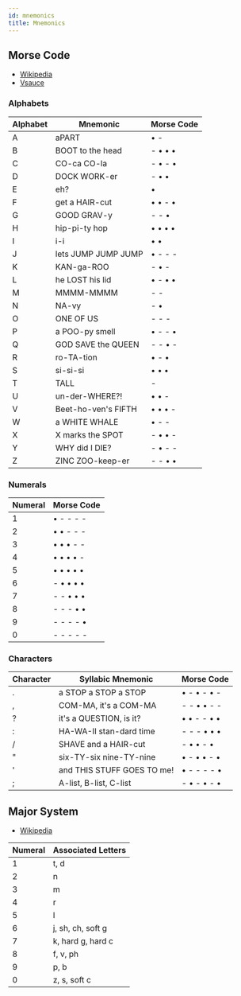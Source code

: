 ```yaml
---
id: mnemonics
title: Mnemonics
---
```


## Morse Code

- [Wikipedia](https://en.wikipedia.org/wiki/Morse_code_mnemonics#English)
- [Vsauce](https://www.youtube.com/watch?v=HY_OIwideLg)

### Alphabets

| Alphabet | Mnemonic            | Morse Code |
| -------- | ------------------- | ---------- |
| A        | aPART               | • -        |
| B        | BOOT to the head    | - • • •    |
| C        | CO-ca CO-la         | - • - •    |
| D        | DOCK WORK-er        | - • •      |
| E        | eh?                 | •          |
| F        | get a HAIR-cut      | • • - •    |
| G        | GOOD GRAV-y         | - - •      |
| H        | hip-pi-ty hop       | • • • •    |
| I        | i-i                 | • •        |
| J        | lets JUMP JUMP JUMP | • - - -    |
| K        | KAN-ga-ROO          | - • -      |
| L        | he LOST his lid     | • - • •    |
| M        | MMMM-MMMM           | - -        |
| N        | NA-vy               | - •        |
| O        | ONE OF US           | - - -      |
| P        | a POO-py smell      | • - - •    |
| Q        | GOD SAVE the QUEEN  | - - • -    |
| R        | ro-TA-tion          | • - •      |
| S        | si-si-si            | • • •      |
| T        | TALL                | -          |
| U        | un-der-WHERE?!      | • • -      |
| V        | Beet-ho-ven's FIFTH | • • • -    |
| W        | a WHITE WHALE       | • - -      |
| X        | X marks the SPOT    | - • • -    |
| Y        | WHY did I DIE?      | - • - -    |
| Z        | ZINC ZOO-keep-er    | - - • •    |

### Numerals

| Numeral | Morse Code |
| ------- | ---------- |
| 1       | • - - - -  |
| 2       | • • - - -  |
| 3       | • • • - -  |
| 4       | • • • • -  |
| 5       | • • • • •  |
| 6       | - • • • •  |
| 7       | - - • • •  |
| 8       | - - - • •  |
| 9       | - - - - •  |
| 0       | - - - - -  |

### Characters

| Character | Syllabic Mnemonic          | Morse Code  |
| --------- | -------------------------- | ----------- |
| .         | a STOP a STOP a STOP       | • - • - • - |
| ,         | COM-MA, it's a COM-MA      | - - • • - - |
| ?         | it's a QUESTION, is it?    | • • - - • • |
| :         | HA-WA-II stan-dard time    | - - - • • • |
| /         | SHAVE and a HAIR-cut       | - • • - •   |
| "         | six-TY-six nine-TY-nine    | • - • • - • |
| '         | and THIS STUFF GOES TO me! | • - - - - • |
| ;         | A-list, B-list, C-list     | - • - • - • |

## Major System

- [Wikipedia](https://en.wikipedia.org/wiki/Mnemonic_major_system)

| Numeral | Associated Letters |
| ------- | ------------------ |
| 1       | t, d               |
| 2       | n                  |
| 3       | m                  |
| 4       | r                  |
| 5       | l                  |
| 6       | j, sh, ch, soft g  |
| 7       | k, hard g, hard c  |
| 8       | f, v, ph           |
| 9       | p, b               |
| 0       | z, s, soft c       |
